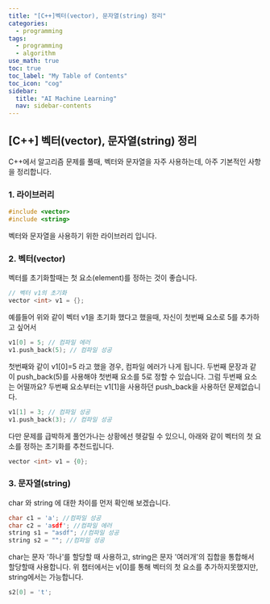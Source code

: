 ```yaml
---
title: "[C++]벡터(vector), 문자열(string) 정리" 
categories:
  - programming
tags:
  - programming
  - algorithm
use_math: true
toc: true
toc_label: "My Table of Contents"
toc_icon: "cog"
sidebar:
  title: "AI Machine Learning"
  nav: sidebar-contents
---
```



## [C++] 벡터(vector), 문자열(string) 정리

C++에서 알고리즘 문제를 풀때, 벡터와 문자열을 자주 사용하는데, 아주 기본적인 사항을 정리합니다. 

### 1. 라이브러리

```cpp
#include <vector>
#include <string>
```
벡터와 문자열을 사용하기 위한 라이브러리 입니다. 


### 2. 벡터(vector)

벡터를 초기화할때는 첫 요소(element)를 정하는 것이 좋습니다. 

```cpp 
// 벡터 v1의 초기화
vector <int> v1 = {}; 
```
예를들어 위와 같이 벡터 v1을 초기화 했다고 했을때, 자신이 첫번째 요소로 5를 추가하고 싶어서

```cpp 
v1[0] = 5; // 컴파일 에러
v1.push_back(5); // 컴파일 성공
```
첫번째와 같이 v1[0]=5 라고 했을 경우, 컴파일 에러가 나게 됩니다. 
두번째 문장과 같이 push_back(5)를 사용해야 첫번째 요소를 5로 정할 수 있습니다. 
그럼 두번째 요소는 어떨까요?
두번째 요소부터는 v1[1]을 사용하던 push_back을 사용하던 문제없습니다.

```cpp 
v1[1] = 3; // 컴파일 성공
v1.push_back(3); // 컴파일 성공
```
다만 문제를 급박하게 풀언가나는 상황에선 헷갈릴 수 있으니,
아래와 같이 벡터의 첫 요소를 정하는 초기화를 추천드립니다.

```cpp 
vector <int> v1 = {0};
```

### 3. 문자열(string)

char 와 string 에 대한 차이를 먼저 확인해 보겠습니다. 

```cpp 
char c1 = 'a'; //컴파일 성공
char c2 = 'asdf'; //컴파일 에러
string s1 = "asdf"; //컴파일 성공
string s2 = ""; //컴파일 성공
```
char는 문자 '하나'를 할당할 때 사용하고, 
string은 문자 '여러개'의 집합을 통합해서 할당할때 사용합니다. 
위 챕터에서는 v[0]를 통해 벡터의 첫 요소를 추가하지못했지만, string에서는 가능합니다.

```cpp 
s2[0] = 't';
```
